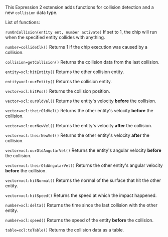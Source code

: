 This Expression 2 extension adds functions for collision detection and a new `collision` data type.

List of functions:

`runOnCollision(entity ent, number activate)`
If set to 1, the chip will run when the specified entity collides with anything.

`number=collideClk()`
Returns 1 if the chip execution was caused by a collision.

`collision=getCollision()`
Returns the collision data from the last collision.

`entity=xcl:hitEntity()`
Returns the other collision entity.

`entity=xcl:ourEntity()`
Returns the collision entity.

`vector=xcl:hitPos()`
Returns the collision position.

`vector=xcl:ourOldVel()`
Returns the entity's velocity **before** the collision.

`vector=xcl:theirOldVel()`
Returns the other entity's velocity **before** the collision.

`vector=xcl:ourNewVel()`
Returns the entity's velocity **after** the collision.

`vector=xcl:theirNewVel()`
Returns the other entity's velocity **after** the collision.

`vector=xcl:ourOldAngularVel()`
Returns the entity's angular velocity **before** the collision.

`vector=xcl:theirOldAngularVel()`
Returns the other entity's angular velocity **before** the collision.

`vector=xcl:hitNormal()`
Returns the normal of the surface that hit the other entity.

`vector=xcl:hitSpeed()`
Returns the speed at which the impact happened.

`number=xcl:delta()`
Returns the time since the last collision with the other entity.

`number=xcl:speed()`
Returns the speed of the entity **before** the collision.

`table=xcl:toTable()`
Returns the collision data as a table.